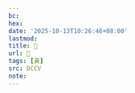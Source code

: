 ```yaml
---
bc:
hex:
date: '2025-10-13T10:26:46+08:00'
lastmod:
title: 􂠥
url: 􂠥
tags: [黃]
src: DCCV
note:
---
```

